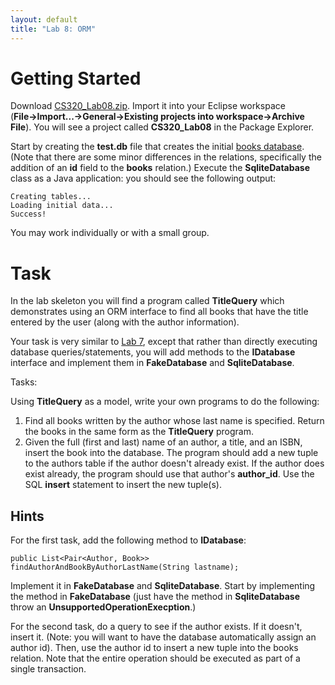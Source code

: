 ```yaml
---
layout: default
title: "Lab 8: ORM"
---
```


# Getting Started

Download [CS320\_Lab08.zip](CS320_Lab08.zip). Import it into your Eclipse workspace (**File&rarr;Import...&rarr;General&rarr;Existing projects into workspace&rarr;Archive File**). You will see a project called **CS320\_Lab08** in the Package Explorer.

Start by creating the **test.db** file that creates the initial [books database](../lectures/lecture11.html).  (Note that there are some minor differences in the relations, specifically the addition of an **id** field to the **books** relation.)  Execute the **SqliteDatabase** class as a Java application: you should see the following output:

    Creating tables...
    Loading initial data...
    Success!

You may work individually or with a small group.

# Task

In the lab skeleton you will find a program called **TitleQuery** which demonstrates using an ORM interface to find all books that have the title entered by the user (along with the author information).

Your task is very similar to [Lab 7](lab07.html), except that rather than directly executing database queries/statements, you will add methods to the **IDatabase** interface and implement them in **FakeDatabase** and **SqliteDatabase**.

Tasks:

Using **TitleQuery** as a model, write your own programs to do the following:

1. Find all books written by the author whose last name is specified. Return the books in the same form as the **TitleQuery** program.
2. Given the full (first and last) name of an author, a title, and an ISBN, insert the book into the database. The program should add a new tuple to the authors table if the author doesn't already exist. If the author does exist already, the program should use that author's **author\_id**.  Use the SQL **insert** statement to insert the new tuple(s).

## Hints

For the first task, add the following method to **IDatabase**:

    public List<Pair<Author, Book>> findAuthorAndBookByAuthorLastName(String lastname);

Implement it in **FakeDatabase** and **SqliteDatabase**.  Start by implementing the method in **FakeDatabase** (just have the method in **SqliteDatabase** throw an **UnsupportedOperationExecption**.)

For the second task, do a query to see if the author exists.  If it doesn't, insert it.  (Note: you will want to have the database automatically assign an author id).  Then, use the author id to insert a new tuple into the books relation.  Note that the entire operation should be executed as part of a single transaction.

<!-- vim:set wrap: ­-->
<!-- vim:set linebreak: -->
<!-- vim:set nolist: -->
